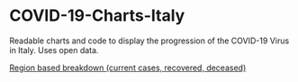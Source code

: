 # COVID-19-Charts-Italy
Readable charts and code to display the progression of the COVID-19 Virus in Italy. Uses open data.

[Region based breakdown (current cases, recovered, deceased)](https://maboa.github.io/COVID-19-Charts-Italy/chart-regione-tutte.html)
